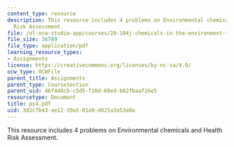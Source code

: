 ```yaml
---
content_type: resource
description: This resource includes 4 problems on Environmental chemicals and Health
  Risk Assessment.
file: /ol-ocw-studio-app/courses/20-104j-chemicals-in-the-environment-toxicology-and-public-health-be-104j-spring-2005/3d2c7b43ae1239a501a9d025a3a53a0a_ps4.pdf
file_size: 36789
file_type: application/pdf
learning_resource_types:
- Assignments
license: https://creativecommons.org/licenses/by-nc-sa/4.0/
ocw_type: OCWFile
parent_title: Assignments
parent_type: CourseSection
parent_uid: 46f448cb-c5d5-f10d-68ed-b62fbaaf26e5
resourcetype: Document
title: ps4.pdf
uid: 3d2c7b43-ae12-39a5-01a9-d025a3a53a0a
---
```

This resource includes 4 problems on Environmental chemicals and Health Risk Assessment.